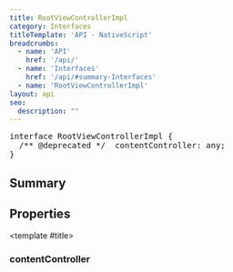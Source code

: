 ```yaml
---
title: RootViewControllerImpl
category: Interfaces
titleTemplate: 'API - NativeScript'
breadcrumbs: 
  - name: 'API'
    href: '/api/'
  - name: 'Interfaces'
    href: '/api/#summary-Interfaces'
  - name: 'RootViewControllerImpl'
layout: api
seo:
  description: ""
---
```


<!-- This page is auto generated, do not edit manually. -->
<!-- Run "yarn generate:api-docs" to regenerate -->

<script setup lang="ts">
  import { provide } from "vue";
  import API_DATA from "./RootViewControllerImpl.data.json";
  
  provide('API_DATA', API_DATA);
</script>

<APIRefHierarchy v-once />

<pre class="not-prose [&_a]:text-blue-400 [&_a]:no-underline">interface RootViewControllerImpl {
  /** @deprecated */  contentController: any;
}</pre>

<APIRefComment commentBase64="eyJibG9ja1RhZ3MiOlt7InRhZyI6IkBkZXByZWNhdGVkIiwiY29udGVudCI6W119XSwibW9kaWZpZXJUYWdzIjp7fSwic3VtbWFyeSI6W119" v-once />

## <Heading ignore>Summary</Heading>

<APIRefSummary v-once />

## Properties

<div class="">

<APIRef for="2870" v-once>

<template #title>

### contentController

</template>

</APIRef>

</div>
